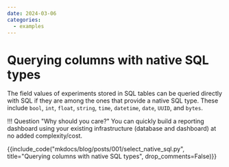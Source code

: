 ```yaml
---
date: 2024-03-06
categories:
  - examples
---
```


# Querying columns with native SQL types

The field values of experiments stored in SQL tables can be queried directly with SQL if they are among the ones that provide a native SQL type.
These include `bool`, `int`, `float`, `string`, `time`, `datetime`, `date`, `UUID`, and `bytes`.

!!! Question "Why should you care?"
    You can quickly build a reporting dashboard using your existing infrastructure (database and dashboard) at no added complexity/cost.

{{include_code("mkdocs/blog/posts/001/select_native_sql.py", title="Querying columns with native SQL types", drop_comments=False)}}
